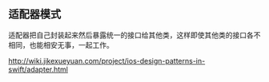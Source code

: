 适配器模式
--------

适配器把自己封装起来然后暴露统一的接口给其他类，这样即使其他类的接口各不相同，也能相安无事，一起工作。


http://wiki.jikexueyuan.com/project/ios-design-patterns-in-swift/adapter.html